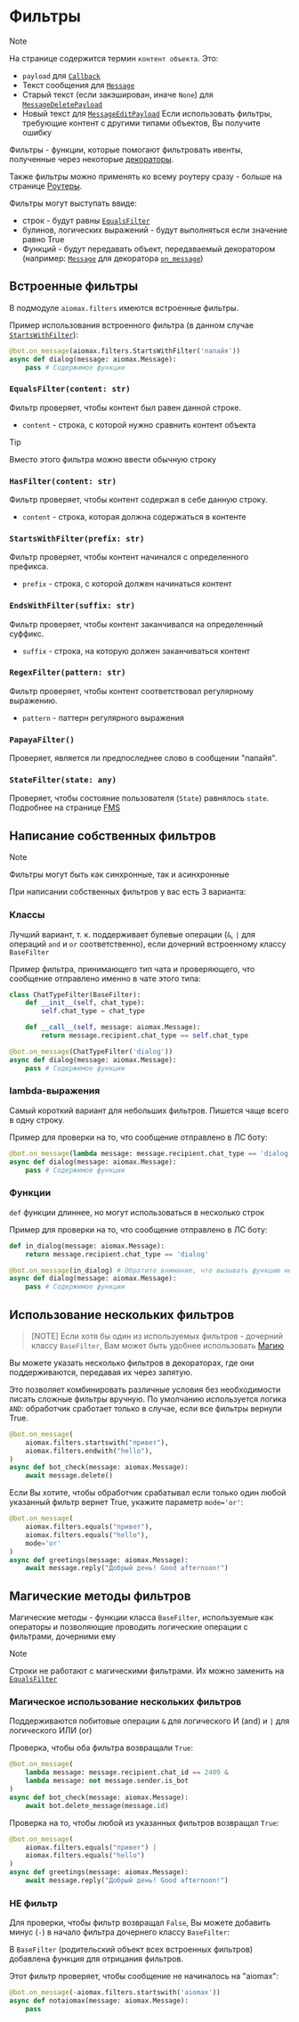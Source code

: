 # Фильтры

> [!NOTE]
> На странице содержится термин `контент объекта`. Это:
>
> - `payload` для [`Callback`](Типы#callback)
> - Текст сообщения для [`Message`](Типы#message)
> - Старый текст (если закэширован, иначе `None`) для [`MessageDeletePayload`](Типы#messagedeletepayload)
> - Новый текст для [`MessageEditPayload`](Типы#messageeditpayload)
> Если использовать фильтры, требующие контент с другими типами объектов, Вы получите ошибку

Фильтры - функции, которые помогают фильтровать ивенты, полученные через некоторые [декораторы](Декораторы).

Также фильтры можно применять ко всему роутеру сразу - больше на странице [Роутеры](Роутеры).

Фильтры могут выступать ввиде:

- строк - будут равны [`EqualsFilter`](#equalsfiltercontent-str)
- булинов, логических выражений - будут выполняться если значение равно True
- Функций - будут передавать объект,
 передаваемый декоратором (например: [`Message`](Типы#message) для декоратора [`on_message`](Декораторы#on_messagefilter-callable--str--none--none-detect_commands-bool--false))

## Встроенные фильтры

В подмодуле `aiomax.filters` имеются встроенные фильтры.

Пример использования встроенного фильтра (в данном случае [`StartsWithFilter`](#startswithfilterprefix-str)):

```py
@bot.on_message(aiomax.filters.StartsWithFilter('папайя'))
async def dialog(message: aiomax.Message):
    pass # Содержимое функции
```

### `EqualsFilter(content: str)`

Фильтр проверяет, чтобы контент был равен данной строке.

- `content` - строка, с которой нужно сравнить контент объекта

> [!TIP]
> Вместо этого фильтра можно ввести обычную строку

### `HasFilter(content: str)`

Фильтр проверяет, чтобы контент содержал в себе данную строку.

- `content` - строка, которая должна содержаться в контенте

### `StartsWithFilter(prefix: str)`

Фильтр проверяет, чтобы контент начинался с определенного префикса.

- `prefix` - строка, с которой должен начинаться контент

### `EndsWithFilter(suffix: str)`

Фильтр проверяет, чтобы контент заканчивался на определенный суффикс.

- `suffix` - строка, на которую должен заканчиваться контент

### `RegexFilter(pattern: str)`

Фильтр проверяет, чтобы контент соответствовал регулярному выражению.

- `pattern` - паттерн регулярного выражения

### `PapayaFilter()`

Проверяет, является ли предпоследнее слово в сообщении "папайя".

### `StateFilter(state: any)`

Проверяет, чтобы состояние пользователя (`State`) равнялось `state`. Подробнее на странице [FMS](FSM)

## Написание собственных фильтров

> [!NOTE]
> Фильтры могут быть как синхронные, так и асинхронные

При написании собственных фильтров у вас есть 3 варианта:

### Классы

Лучший вариант, т. к. поддерживает булевые операции (`&`, `|` для операций `and` и `or` соответственно), если дочерний встроенному классу `BaseFilter`

Пример фильтра, принимающего тип чата и проверяющего, что сообщение отправлено именно в чате этого типа:

```py
class ChatTypeFilter(BaseFilter):
    def __init__(self, chat_type):
        self.chat_type = chat_type

    def __call__(self, message: aiomax.Message):
        return message.recipient.chat_type == self.chat_type

@bot.on_message(ChatTypeFilter('dialog'))
async def dialog(message: aiomax.Message):
    pass # Содержимое функции
```

### lambda-выражения

Самый короткий вариант для небольших фильтров. Пишется чаще всего в одну строку.

Пример для проверки на то, что сообщение отправлено в ЛС боту:

```py
@bot.on_message(lambda message: message.recipient.chat_type == 'dialog')
async def dialog(message: aiomax.Message):
    pass # Содержимое функции
```

### Функции

`def` функции длиннее, но могут использоваться в несколько строк

Пример для проверки на то, что сообщение отправлено в ЛС боту:

```py
def in_dialog(message: aiomax.Message):
    return message.recipient.chat_type == 'dialog'

@bot.on_message(in_dialog) # Обратите внимание, что вызывать функцию не нужно!
async def dialog(message: aiomax.Message):
    pass # Содержимое функции
```

## Использование нескольких фильтров

> [NOTE]
> Если хотя бы один из используемых фильтров - дочерний классу `BaseFilter`, Вам может быть удобнее использовать [Магию](#магическое-использование-нескольких-фильтров)

Вы можете указать несколько фильтров в декораторах, где они поддерживаются, передавая их через запятую.

Это позволяет комбинировать различные условия без необходимости писать сложные фильтры вручную.
По умолчанию используется логика `AND`: обработчик сработает только в случае, если все фильтры вернули True.

```py
@bot.on_message(
    aiomax.filters.startswith("привет"),
    aiomax.filters.endwith("hello"),
)
async def bot_check(message: aiomax.Message):
    await message.delete()
```

Если Вы хотите, чтобы обработчик срабатывал если только один любой указанный фильтр вернет True, укажите параметр `mode='or'`:

```py
@bot.on_message(
    aiomax.filters.equals("привет"),
    aiomax.filters.equals("hello"),
    mode='or'
)
async def greetings(message: aiomax.Message):
    await message.reply("Добрый день! Good afternoon!")
```

## Магические методы фильтров

Магические методы - функции класса `BaseFilter`, используемые как операторы и позволяющие проводить логические операции с фильтрами, дочерними ему

> [!NOTE]
> Строки не работают с магическими фильтрами. Их можно заменить на [`EqualsFilter`](#equalsfiltercontent-str)

### Магическое использование нескольких фильтров

Поддерживаются побитовые операции `&` для логического И (and) и `|` для логического ИЛИ (or)

Проверка, чтобы оба фильтра возвращали `True`:

```py
@bot.on_message(
    lambda message: message.recipient.chat_id == 2409 &
    lambda message: not message.sender.is_bot
)
async def bot_check(message: aiomax.Message):
    await bot.delete_message(message.id)
```

Проверка на то, чтобы любой из указанных фильтров возвращал `True`:

```py
@bot.on_message(
    aiomax.filters.equals("привет") |
    aiomax.filters.equals("hello")
)
async def greetings(message: aiomax.Message):
    await message.reply("Добрый день! Good afternoon!")
```

### НЕ фильтр

Для проверки, чтобы фильтр возвращал `False`, Вы можете добавить минус (`-`) в начало фильтра дочернего классу `BaseFilter`:

В `BaseFilter` (родительский объект всех встроенных фильтров) добавлена функция для отрицания фильтров.

Этот фильтр проверяет, чтобы сообщение не начиналось на "aiomax":

```py
@bot.on_message(-aiomax.filters.startswith('aiomax'))
async def notaiomax(message: aiomax.Message):
    pass
```
